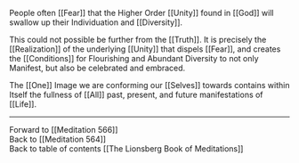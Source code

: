 People often [[Fear]] that the Higher Order [[Unity]] found in [[God]] will swallow up their Individuation and [[Diversity]]. 

This could not possible be further from the [[Truth]]. It is precisely the [[Realization]] of the underlying [[Unity]] that dispels [[Fear]], and creates the [[Conditions]] for Flourishing and Abundant Diversity to not only Manifest, but also be celebrated and embraced. 

The [[One]] Image we are conforming our [[Selves]] towards contains within Itself the fullness of [[All]] past, present, and future manifestations of [[Life]].

___

Forward to [[Meditation 566]]  
Back to [[Meditation 564]]  
Back to table of contents [[The Lionsberg Book of Meditations]]  
